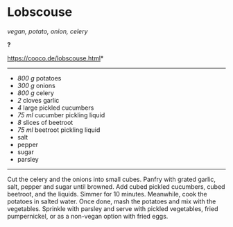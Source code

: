 # Lobscouse

*vegan, potato, onion, celery*

**?**

https://cooco.de/lobscouse.html*

---

- *800 g* potatoes
- *300 g* onions
- *800 g* celery
- *2* cloves garlic
- *4* large pickled cucumbers
- *75 ml* cucumber pickling liquid
- *8* slices of beetroot
- *75 ml* beetroot pickling liquid
- salt
- pepper
- sugar
- parsley

---

Cut the celery and the onions into small cubes. Panfry with grated garlic, salt, pepper and sugar until browned. Add cubed pickled cucumbers, cubed beetroot, and the liquids. Simmer for 10 minutes. Meanwhile, cook the potatoes in salted water. Once done, mash the potatoes and mix with the vegetables. Sprinkle with parsley and serve with pickled vegetables, fried pumpernickel, or as a non-vegan option with fried eggs.
